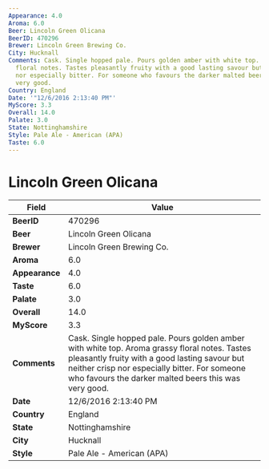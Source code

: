 ```yaml
---
Appearance: 4.0
Aroma: 6.0
Beer: Lincoln Green Olicana
BeerID: 470296
Brewer: Lincoln Green Brewing Co.
City: Hucknall
Comments: Cask. Single hopped pale. Pours golden amber with white top. Aroma grassy
  floral notes. Tastes pleasantly fruity with a good lasting savour but neither crisp
  nor especially bitter. For someone who favours the darker malted beers this was
  very good.
Country: England
Date: '"12/6/2016 2:13:40 PM"'
MyScore: 3.3
Overall: 14.0
Palate: 3.0
State: Nottinghamshire
Style: Pale Ale - American (APA)
Taste: 6.0
---
```


# Lincoln Green Olicana

| Field         | Value |
|---------------|-------|
| **BeerID** | 470296 |
| **Beer** | Lincoln Green Olicana |
| **Brewer** | Lincoln Green Brewing Co. |
| **Aroma** | 6.0 |
| **Appearance** | 4.0 |
| **Taste** | 6.0 |
| **Palate** | 3.0 |
| **Overall** | 14.0 |
| **MyScore** | 3.3 |
| **Comments** | Cask. Single hopped pale. Pours golden amber with white top. Aroma grassy floral notes. Tastes pleasantly fruity with a good lasting savour but neither crisp nor especially bitter. For someone who favours the darker malted beers this was very good. |
| **Date** | 12/6/2016 2:13:40 PM |
| **Country** | England |
| **State** | Nottinghamshire |
| **City** | Hucknall |
| **Style** | Pale Ale - American (APA) |
